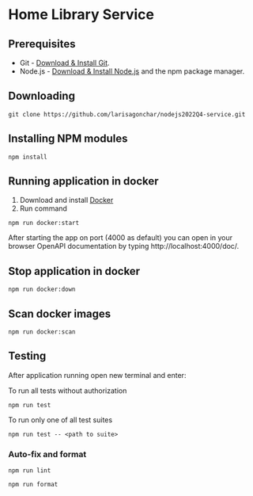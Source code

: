 # Home Library Service

## Prerequisites

- Git - [Download & Install Git](https://git-scm.com/downloads).
- Node.js - [Download & Install Node.js](https://nodejs.org/en/download/) and the npm package manager.

## Downloading

```
git clone https://github.com/larisagonchar/nodejs2022Q4-service.git
```

## Installing NPM modules

```
npm install
```

## Running application in docker

1. Download and install [Docker](https://docs.docker.com/engine/install/)
2. Run command

```
npm run docker:start
```

After starting the app on port (4000 as default) you can open
in your browser OpenAPI documentation by typing http://localhost:4000/doc/.

## Stop application in docker

```
npm run docker:down
```

## Scan docker images

```
npm run docker:scan
```

## Testing

After application running open new terminal and enter:

To run all tests without authorization

```
npm run test
```

To run only one of all test suites

```
npm run test -- <path to suite>
```

### Auto-fix and format

```
npm run lint
```

```
npm run format
```


